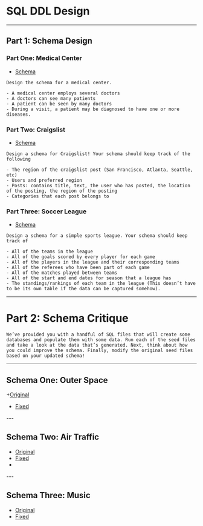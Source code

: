 # SQL DDL Design
---
## Part 1: **Schema Design**

### **Part One: Medical Center**
+ [Schema](medical_center.sql)
```
Design the schema for a medical center.

- A medical center employs several doctors
- A doctors can see many patients
- A patient can be seen by many doctors
- During a visit, a patient may be diagnosed to have one or more diseases.
```
### **Part Two: Craigslist**
+ [Schema](craiglist.sql)
```
Design a schema for Craigslist! Your schema should keep track of the following

- The region of the craigslist post (San Francisco, Atlanta, Seattle, etc)
- Users and preferred region
- Posts: contains title, text, the user who has posted, the location of the posting, the region of the posting
- Categories that each post belongs to
```
### **Part Three: Soccer League**
+ [Schema](soccer_league.sql)
```
Design a schema for a simple sports league. Your schema should keep track of

- All of the teams in the league
- All of the goals scored by every player for each game
- All of the players in the league and their corresponding teams
- All of the referees who have been part of each game
- All of the matches played between teams
- All of the start and end dates for season that a league has
- The standings/rankings of each team in the league (This doesn’t have to be its own table if the data can be captured somehow).
```
---
# Part 2: **Schema Critique**
```
We’ve provided you with a handful of SQL files that will create some databases and populate them with some data. Run each of the seed files and take a look at the data that’s generated. Next, think about how you could improve the schema. Finally, modify the original seed files based on your updated schema!
```
---

## Schema One: Outer Space
+[Original](outer_space.sql) 
- [Fixed](outer_space_fixed.sql) 

---​

## Schema Two: Air Traffic
+ [Original](air_traffic.sql) 
+ [Fixed](air_traffic_fixed.sql) 
+ 
​---

## Schema Three: Music 
+ [Original](music.sql) 
+ [Fixed](music_fixed.sql) 
